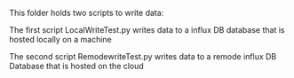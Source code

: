 This folder holds two scripts to write data:

The first script LocalWriteTest.py writes data to a influx DB database that is hosted locally on a machine

The second script RemodewriteTest.py writes data to a remode influx DB Database that is hosted on the cloud